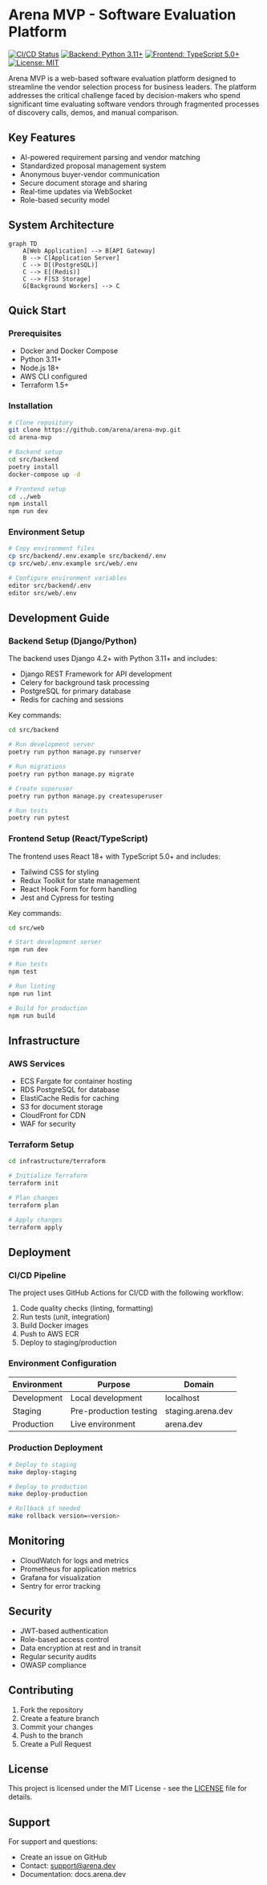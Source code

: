 # Arena MVP - Software Evaluation Platform

[![CI/CD Status](https://github.com/arena/arena-mvp/actions/workflows/ci.yml/badge.svg)](https://github.com/arena/arena-mvp/actions/workflows/ci.yml)
[![Backend: Python 3.11+](https://img.shields.io/badge/backend-Python%203.11%2B-blue)](https://www.python.org/downloads/)
[![Frontend: TypeScript 5.0+](https://img.shields.io/badge/frontend-TypeScript%205.0%2B-blue)](https://www.typescriptlang.org/)
[![License: MIT](https://img.shields.io/badge/license-MIT-green)](LICENSE)

Arena MVP is a web-based software evaluation platform designed to streamline the vendor selection process for business leaders. The platform addresses the critical challenge faced by decision-makers who spend significant time evaluating software vendors through fragmented processes of discovery calls, demos, and manual comparison.

## Key Features

- AI-powered requirement parsing and vendor matching
- Standardized proposal management system
- Anonymous buyer-vendor communication
- Secure document storage and sharing
- Real-time updates via WebSocket
- Role-based security model

## System Architecture

```mermaid
graph TD
    A[Web Application] --> B[API Gateway]
    B --> C[Application Server]
    C --> D[(PostgreSQL)]
    C --> E[(Redis)]
    C --> F[S3 Storage]
    G[Background Workers] --> C
```

## Quick Start

### Prerequisites

- Docker and Docker Compose
- Python 3.11+
- Node.js 18+
- AWS CLI configured
- Terraform 1.5+

### Installation

```bash
# Clone repository
git clone https://github.com/arena/arena-mvp.git
cd arena-mvp

# Backend setup
cd src/backend
poetry install
docker-compose up -d

# Frontend setup
cd ../web
npm install
npm run dev
```

### Environment Setup

```bash
# Copy environment files
cp src/backend/.env.example src/backend/.env
cp src/web/.env.example src/web/.env

# Configure environment variables
editor src/backend/.env
editor src/web/.env
```

## Development Guide

### Backend Setup (Django/Python)

The backend uses Django 4.2+ with Python 3.11+ and includes:
- Django REST Framework for API development
- Celery for background task processing
- PostgreSQL for primary database
- Redis for caching and sessions

Key commands:
```bash
cd src/backend

# Run development server
poetry run python manage.py runserver

# Run migrations
poetry run python manage.py migrate

# Create superuser
poetry run python manage.py createsuperuser

# Run tests
poetry run pytest
```

### Frontend Setup (React/TypeScript)

The frontend uses React 18+ with TypeScript 5.0+ and includes:
- Tailwind CSS for styling
- Redux Toolkit for state management
- React Hook Form for form handling
- Jest and Cypress for testing

Key commands:
```bash
cd src/web

# Start development server
npm run dev

# Run tests
npm test

# Run linting
npm run lint

# Build for production
npm run build
```

## Infrastructure

### AWS Services

- ECS Fargate for container hosting
- RDS PostgreSQL for database
- ElastiCache Redis for caching
- S3 for document storage
- CloudFront for CDN
- WAF for security

### Terraform Setup

```bash
cd infrastructure/terraform

# Initialize Terraform
terraform init

# Plan changes
terraform plan

# Apply changes
terraform apply
```

## Deployment

### CI/CD Pipeline

The project uses GitHub Actions for CI/CD with the following workflow:
1. Code quality checks (linting, formatting)
2. Run tests (unit, integration)
3. Build Docker images
4. Push to AWS ECR
5. Deploy to staging/production

### Environment Configuration

| Environment | Purpose | Domain |
|-------------|---------|--------|
| Development | Local development | localhost |
| Staging | Pre-production testing | staging.arena.dev |
| Production | Live environment | arena.dev |

### Production Deployment

```bash
# Deploy to staging
make deploy-staging

# Deploy to production
make deploy-production

# Rollback if needed
make rollback version=<version>
```

## Monitoring

- CloudWatch for logs and metrics
- Prometheus for application metrics
- Grafana for visualization
- Sentry for error tracking

## Security

- JWT-based authentication
- Role-based access control
- Data encryption at rest and in transit
- Regular security audits
- OWASP compliance

## Contributing

1. Fork the repository
2. Create a feature branch
3. Commit your changes
4. Push to the branch
5. Create a Pull Request

## License

This project is licensed under the MIT License - see the [LICENSE](LICENSE) file for details.

## Support

For support and questions:
- Create an issue on GitHub
- Contact: support@arena.dev
- Documentation: docs.arena.dev